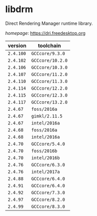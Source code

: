 # libdrm

Direct Rendering Manager runtime library.

*homepage*: <https://dri.freedesktop.org>

version | toolchain
--------|----------
``2.4.100`` | ``GCCcore/9.3.0``
``2.4.102`` | ``GCCcore/10.2.0``
``2.4.106`` | ``GCCcore/10.3.0``
``2.4.107`` | ``GCCcore/11.2.0``
``2.4.110`` | ``GCCcore/11.3.0``
``2.4.114`` | ``GCCcore/12.2.0``
``2.4.115`` | ``GCCcore/12.3.0``
``2.4.117`` | ``GCCcore/13.2.0``
``2.4.67`` | ``foss/2016a``
``2.4.67`` | ``gimkl/2.11.5``
``2.4.67`` | ``intel/2016a``
``2.4.68`` | ``foss/2016a``
``2.4.68`` | ``intel/2016a``
``2.4.70`` | ``GCCcore/5.4.0``
``2.4.70`` | ``foss/2016b``
``2.4.70`` | ``intel/2016b``
``2.4.76`` | ``GCCcore/6.3.0``
``2.4.76`` | ``intel/2017a``
``2.4.88`` | ``GCCcore/6.4.0``
``2.4.91`` | ``GCCcore/6.4.0``
``2.4.92`` | ``GCCcore/7.3.0``
``2.4.97`` | ``GCCcore/8.2.0``
``2.4.99`` | ``GCCcore/8.3.0``

